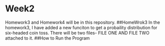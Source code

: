 # Week2
Homework3 and Homework4 will be in this repository. 
##HomeWrok3
In the homework3, I have added a new funciton to get a probaility distribution for six-headed coin toss. There will be two files- FILE ONE AND FILE TWO attached to it. 
##How to Run the Program

